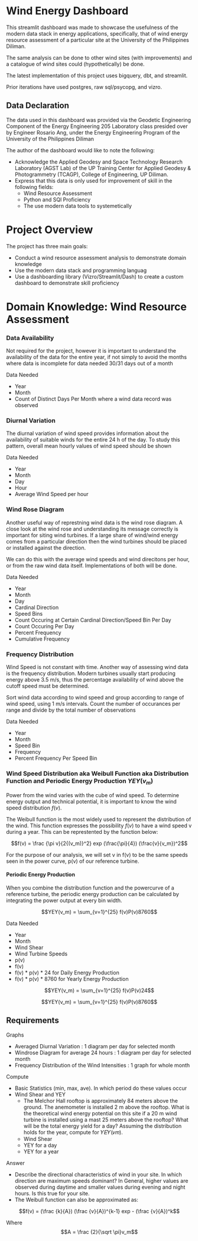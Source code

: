 # Wind Energy Dashboard 

This streamlit dashboard was made to showcase the usefulness of
the modern data stack in energy applications, specifically, that 
of wind energy resource assessment of a particular site at the University of the Philippines Diliman.

The same analysis can be done to other wind sites (with improvements) and a catalogue of wind sites could (hypothetically) be done.

The latest implementation of this project uses bigquery, dbt, and streamlit. 

Prior iterations have used postgres, raw sql/psycopg, and vizro. 

## Data Declaration

The data used in this dashboard was provided via the Geodetic Engineering 
Component of the Energy Engineering 205 Laboratory class presided over by 
Engineer Rosario Ang, under the Energy Engineering Program of the University of the Philippines Diliman

The author of the dashboard would like to note the following:
- Acknowledge the Applied Geodesy and Space Technology Research Laboratory (AGST Lab) of the UP Training Center for Applied Geodesy & Photogrammetry (TCAGP), College of Engineering, UP Diliman. 
- Express that this data is only used for improvement of skill in the following fields:
  - Wind Resource Assessment
  - Python and SQl Proficiency
  - The use modern data tools to systemetically 

# Project Overview

The project has three main goals: 
- Conduct a wind resource assessment analysis to demonstrate domain knowledge
- Use the modern data stack and programming languag
- Use a dashboarding library (Vizro/Streamlit/Dash) to create a custom dashboard to demonstrate skill proficiency

# Domain Knowledge: Wind Resource Assessment

### Data Availability
Not required for the project, however it is important to understand the availability of the data for the entire year, if not simply to avoid the months where data is incomplete for data needed 30/31 days out of a month

Data Needed
- Year
- Month
- Count of Distinct Days Per Month where a wind data record was observed

### Diurnal Variation
The diurnal variation of wind speed provides information about the availability of suitable winds for the entire 24 h of the day. To study this pattern, overall mean hourly values of wind speed should be shown

Data Needed
  - Year
  - Month
  - Day
  - Hour
  - Average Wind Speed per hour

### Wind Rose Diagram 
Another useful way of represtning wind data is the wind rose diagram. A close look at the wind rose and understanding its message correctly is important for siting wind turbines. If  a large share of wind/wind energy comes from a particular direction then the wind turbines should be placed or installed against the direction. 

We can do this with the average wind speeds and wind direcitons per hour, or from the raw wind data itself. Implementations of both will be done.

Data Needed
  - Year
  - Month
  - Day
  - Cardinal Direction 
  - Speed Bins 
  - Count Occuring at Certain Cardinal Direction/Speed Bin Per Day
  - Count Occuring Per Day
  - Percent Frequency 
  - Cumulative Frequency

### Frequency Distribution
Wind Speed is not constant with time. Another way of assessing wind data is the frequency distribution. Modern turbines usually start producing energy above 3.5 m/s, thus the percentage availability of wind above the cutoff speed must be determined. 

Sort wind data according to wind speed and group according to range of wind speed, using 1 m/s intervals. Count the number of occurances per range and divide by the total number of observations

Data Needed
- Year
- Month
- Speed Bin
- Frequency
- Percent Frequency Per Speed Bin

### Wind Speed Distribution aka Weibull Function aka Distribution Function and Periodic Energy Production $YEY(v_m)$
Power from the wind varies with the cube of wind speed. To determine energy output and technical potential, it is important to know the wind speed distribution $f(v)$. 

The Weibull function is the most widely used to represent the distribution of the wind. This function expresses the possibility $f(v)$ to have a wind speed v during a year. This can be represtented by the function below:

$$f(v) = \frac {\pi v}{2{(v_m)}^2} exp (\frac{\pi}{4}) (\frac{v}{v_m})^2$$

For the purpose of our analysis, we will set v in f(v) to be the same speeds seen in the power curve, p(v) of our reference turbine. 

#### Periodic Energy Production  
When you combine the distribution function and the powercurve of a reference turbine, the periodic energy production can be calculated by integrating the power output at every bin width. 

$$YEY(v_m) = \sum_{v=1}^{25} f(v)P(v)8760$$

Data Needed
- Year
- Month
- Wind Shear 
- Wind Turbine Speeds
- p(v)
- f(v)
- f(v) * p(v) * 24 for Daily Energy Production
- f(v) * p(v) * 8760 for Yearly Energy Production

$$YEY(v_m) = \sum_{v=1}^{25} f(v)P(v)24$$

$$YEY(v_m) = \sum_{v=1}^{25} f(v)P(v)8760$$

## Requirements
Graphs
- Averaged Diurnal Variation : 1 diagram per day for selected month
- Windrose Diagram for average 24 hours : 1 diagram per day for selected month
- Frequency Distribution of the Wind Intensities : 1 graph for whole month

Compute
- Basic Statistics (min, max, ave). In which period do these values occur
- Wind Shear and YEY
  - The Melchor Hall rooftop is approximately 84 meters above the ground. The anemometer is installed 2 m above the rooftop. What is the theoretical wind energy potential on this site if a 20 m wind turbine is installed using a mast 25 meters above the rooftop? What will be the total energy yield for a day? Assuming the distribution holds for the year, compute for 𝑌𝐸𝑌(𝑣𝑚).
  - Wind Shear
  - YEY for a day
  - YEY for a year

Answer
- Describe the directional characteristics of wind in your site. In which direction are maximum speeds dominant? In General, higher values are observed during daytime and smaller values during evening and night hours. Is this true for your site. 
- The Weibull function can also be approximated as:

$$f(v) = (\frac {k}{A}) (\frac {v}{A})^{k-1} exp - (\frac {v}{A})^k$$

Where 
$$A = \frac {2}{\sqrt \pi}v_m$$